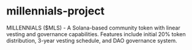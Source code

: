 # millennials-project
MILLENNIALS ($MLS) - A Solana-based community token with linear vesting and governance capabilities. Features include initial 20% token distribution, 3-year vesting schedule, and DAO governance system.
